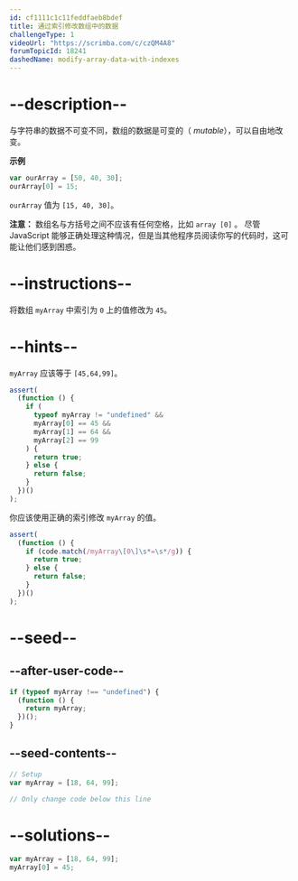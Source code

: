 ```yaml
---
id: cf1111c1c11feddfaeb8bdef
title: 通过索引修改数组中的数据
challengeType: 1
videoUrl: "https://scrimba.com/c/czQM4A8"
forumTopicId: 18241
dashedName: modify-array-data-with-indexes
---
```


# --description--

与字符串的数据不可变不同，数组的数据是可变的（ <dfn>mutable</dfn>），可以自由地改变。

**示例**

```js
var ourArray = [50, 40, 30];
ourArray[0] = 15;
```

`ourArray` 值为 `[15, 40, 30]`。

**注意：** 数组名与方括号之间不应该有任何空格，比如 `array [0]` 。 尽管 JavaScript 能够正确处理这种情况，但是当其他程序员阅读你写的代码时，这可能让他们感到困惑。

# --instructions--

将数组 `myArray` 中索引为 `0` 上的值修改为 `45`。

# --hints--

`myArray` 应该等于 `[45,64,99]`。

```js
assert(
  (function () {
    if (
      typeof myArray != "undefined" &&
      myArray[0] == 45 &&
      myArray[1] == 64 &&
      myArray[2] == 99
    ) {
      return true;
    } else {
      return false;
    }
  })()
);
```

你应该使用正确的索引修改 `myArray` 的值。

```js
assert(
  (function () {
    if (code.match(/myArray\[0\]\s*=\s*/g)) {
      return true;
    } else {
      return false;
    }
  })()
);
```

# --seed--

## --after-user-code--

```js
if (typeof myArray !== "undefined") {
  (function () {
    return myArray;
  })();
}
```

## --seed-contents--

```js
// Setup
var myArray = [18, 64, 99];

// Only change code below this line
```

# --solutions--

```js
var myArray = [18, 64, 99];
myArray[0] = 45;
```
